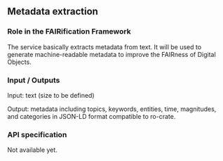 ## Metadata extraction

### Role in the FAIRification Framework
The service basically extracts metadata from text. It will be used to generate machine-readable metadata to improve the FAIRness of Digital Objects.

### Input / Outputs

Input: text (size to be defined)

Output: metadata including topics, keywords, entities, time, magnitudes, and categories in JSON-LD format compatible to ro-crate.

### API specification

Not available yet.